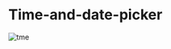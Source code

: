 # Time-and-date-picker

![tme](https://user-images.githubusercontent.com/51481476/81077348-7f83a400-8f0a-11ea-82c7-55bae3ed3fa7.PNG)
